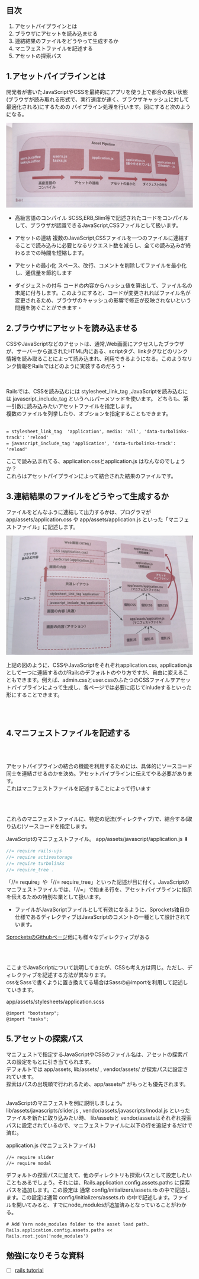 
## 目次

1. アセットパイプラインとは
2. ブラウザにアセットを読み込ませる
3. 連結結果のファイルをどうやって生成するか
4. マニフェストファイルを記述する
5. アセットの探索パス




## 1.アセットパイプラインとは

開発者が書いたJavaScriptやCSSを最終的にアプリを使う上で都合の良い状態(ブラウザが読み取れる形式で、実行速度が速く、ブラウザキャッシュに対して最適化される)にするための
パイプライン処理を行います。図にすると次のようになる。

![md](..//img/asset.jpg)


- 高級言語のコンパイル
SCSS,ERB,Slim等で記述されたコードをコンパイルして、ブラウザが認識できるJavaScript,CSSファイルとして扱います。

- アセットの連結
複数のJavaScript,CSSファイルを一つのファイルに連結することで読み込みに必要となるリクエスト数を減らし、全ての読み込みが終わるまでの時間を短縮します。

- アセットの最小化
スペース、改行、コメントを削除してファイルを最小化し、通信量を節約します

- ダイジェストの付与
コードの内容からハッシュ値を算出して、ファイル名の末尾に付与します。このようにすると、コードが変更されればファイル名が変更されるため、ブラウザのキャッシュの影響で修正が反映されないという問題を防ぐことができます・


## 2.ブラウザにアセットを読み込ませる

CSSやJavaScriptなどのアセットは、通常,Web画面にアクセスしたブラウザが、サーバーから返されたHTML内にある、scriptタグ、linkタグなどのリンク情報を読み取ることによって読み込まれ、利用できるようになる。このようなリンク情報をRailsではどのように実装するのだろう・



<br>
<br>
Railsでは、CSSを読み込むには stylesheet_link_tag ,JavaScriptを読み込むには javascript_include_tag というヘルパーメソッドを使います。
どちらも、第一引数に読み込みたいアセットファイルを指定します。<br>
複数のファイルを列挙したり、オプションを指定することもできます。

```rails

= stylesheet_link_tag  'application', media: 'all', 'data-turbolinks-track': 'reload'
= javascript_include_tag 'application', 'data-turbolinks-track': 'reload'

```

ここで読み込まれてる、application.cssとapplication.js はなんなのでしょうか？<br>
これらはアセットパイプラインによって結合された結果のファイルです。





## 3.連結結果のファイルをどうやって生成するか

ファイルをどんなふうに連結して出力するかは、プログラマが app/assets/application.css や app/assets/application.js といった「マニフェストファイル」に記述します。


![md](img/asset_file.jpg)



上記の図のように、CSSやJavaScriptをそれぞれapplication.css, application.jsとして一つに連結するのがRailsのデフォルトのやり方ですが、自由に変えることもできます。例えば、admin.cssとuser.cssのふたつのCSSファイルヲアセットパイプラインによって生成し、各ページでは必要に応じてinludeするといった形にすることできます。

<br>
<br>



## 4.マニフェストファイルを記述する

<br>
<br>


アセットパイプラインの結合の機能を利用するためには、具体的にソースコード同士を連結させるのかを決め。アセットパイプラインに伝えてやる必要があります。<br>
これはマニフェストファイルを記述することによって行います <br>


<br>
<br>

これらのマニフェストファイルに、特定の記法(ディレクティブ)で、結合する(取り込む)ソースコードを指定します。


JavaScriptのマニフェストファイル。
app/assets/javascript/application.js ⬇︎

```javascript
//= require rails-ujs
//= require activestorage
//= require turbolinks
//= require_tree .
```


「//= require」や「//= require_tree」といった記述が目に付く。JavaScriptのマニフェストファイルでは、「//=」で始まる行を、アセットパイプラインに指示を伝えるための特別な業として扱います。<br>
* ファイルがJavaScriptファイルとして有効になるように、Sprockets独自の仕様であるディレクティブはJavaScriptのコメントの一種として設計されています。

<a href="https://github.com/rails/sprockets#directives">SprocketsのGithubページ</a>他にも様々なディレクティブがある




<br>
<br>


ここまでJavaScriptについて説明してきたが、CSSも考え方は同じ。ただし、ディレクティブを記述する方法が異なります。<br>
cssをSassで書くように置き換えてる場合はSassの@importを利用して記述していきます。

app/assets/stylesheets/application.scss
```
@import "bootstarp";
@import "tasks";
```


## 5.アセットの探索パス


マニフェストで指定するJavaScriptやCSSのファイル名は、アセットの探索パスの設定をもとに引き当てられます。<br>
デフォルトでは app/assets, lib/assets/ , vendor/assets/ が探索パスに設定されています。<br>
探索はパスの出現順で行われるため、app/assets/* がもっとも優先されます。
<br>
<br>

JavaScriptのマニフェストを例に説明しましょう。<br>
lib/assets/javascripts/slider.js , vendor/assets/javascripts/modal.js といったファイルを新たに取り込みたい時、 lib/assetsと vendor/assetsはそれぞれ探索パスに設定されているので、マニフェストファイルに以下の行を追記するだけで済む。

application.js (マニフェストファイル)

```
//= require slider
//= require modal
```

デフォルトの探索パスに加えて、他のディレクトリも探索パスとして設定したいこともあるでしょう。それには、Rails.application.config.assets.paths に探索パスを追加します。この設定は 通常 config/initializers/assets.rb の中で記述します。この設定は通常 config/initializers/assets.rb の中で記述します。ファイルを開いてみると、すでにnode_modulesが追加済みとなっていることがわかる。


```
# Add Yarn node_modules folder to the asset load path.
Rails.application.config.assets.paths << Rails.root.join('node_modules')
```





## 勉強になりそうな資料

- [ ] <a href="https://railsguides.jp/asset_pipeline.html#%E3%83%9E%E3%83%8B%E3%83%95%E3%82%A7%E3%82%B9%E3%83%88%E3%83%95%E3%82%A1%E3%82%A4%E3%83%AB%E3%81%A8%E3%83%87%E3%82%A3%E3%83%AC%E3%82%AF%E3%83%86%E3%82%A3%E3%83%96">rails tutorial</a>










